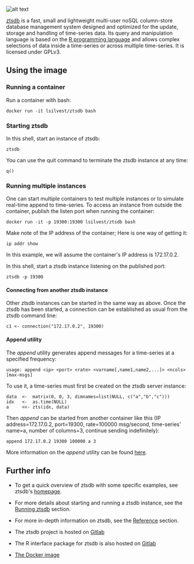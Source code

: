 ![alt text](http://www.ztsdb.org/images/logo.png "ztsdb logo")

[ztsdb](https://hub.docker.com/r/lsilvest/ztsdb/) is a fast, small and lightweight multi-user noSQL column-store database management system designed and optimized for the update, storage and handling of time-series data. Its query and manipulation language is based on the [R programming language](https://www.r-project.org/) and allows complex selections of data inside a time-series or across multiple time-series. It is licensed under GPLv3.

## Using the image

### Running a container

Run a container with bash:

    docker run -it lsilvest/ztsdb bash

### Starting ztsdb

In this shell, start an instance of ztsdb:

    ztsdb

You can use the quit command to terminate the ztsdb instance at any time:

    q()

### Running multiple instances

One can start multiple containers to test multiple instances or to simulate real-time append to time-series. To access an instance from outside the container, publish the listen port when running the container:

    docker run -it -p 19300:19300 lsilvest/ztsdb bash

Make note of the IP address of the container; Here is one way of getting it:

    ip addr show

In this example, we will assume the container's IP address is 172.17.0.2.

In this shell, start a ztsdb instance listening on the published port:

    ztsdb -p 19300

#### Connecting from another ztsdb instance

Other ztsdb instances can be started in the same way as above. Once the ztsdb has been started, a connection can be established as usual from the ztsdb command line:

    c1 <- connection("172.17.0.2", 19300)

#### Append utility

The _append_ utility generates append messages for a time-series at a specified frequency:

    usage: append <ip> <port> <rate> <varname[,name1,name2,...]> <ncols> [max-msgs]

To use it, a time-series must first be created on the ztsdb server instance:

    data  <-  matrix(0, 0, 3, dimnames=list(NULL, c("a","b","c")))
    idx   <-  as.time(NULL)
    a     <<- zts(idx, data)

Then _append_ can be started from another container like this (IP address=172.17.0.2, port=19300, rate=100000 msg/second, time-series' name=a, number of columns=3, continue sending indefinitely):

    append 172.17.0.2 19300 100000 a 3

More information on the _append_ utility can be found [here](https://gitlab.com/lsilvest/ztsdb/blob/master/itests/append/README.md).

## Further info

- To get a quick overview of ztsdb with some specific examples, see ztsdb's [homepage](http://www.ztsdb.org).

- For more details about starting and running a ztsdb instance, see the [Running ztsdb](http://www.ztsdb.org/docs/run.html) section.

- For more in-depth information on ztsdb, see the [Reference](http://www.ztsdb.org/docs/reference.html) section.

- The ztsdb project is hosted on [Gitlab](https://gitlab.com/lsilvest/ztsdb)

- The R interface package for ztsdb is also hosted on [Gitlab](https://gitlab.com/lsilvest/rztsdb)

- [The Docker image](https://hub.docker.com/r/lsilvest/ztsdb/)

